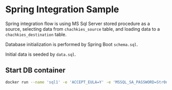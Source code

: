 # Spring Integration Sample

Spring integration flow is using MS Sql Server stored procedure as a source, selecting data from `chachkies_source` table, and loading data to a `chachkies_destination` table.

Database initialization is performed by Spring Boot `schema.sql`.

Initial data is seeded by `data.sql`.


## Start DB container

```bash
docker run --name 'sql1' -e 'ACCEPT_EULA=Y' -e 'MSSQL_SA_PASSWORD=Str0ngPa$$w0rd' -d -p 1433:1433 mcr.microsoft.com/mssql/server:2019-GDR1-ubuntu-16.04
```

